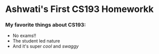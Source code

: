# Ashwati's First CS193 Homeworkk

### My favorite things about CS193:
- No exams!!
- The student led nature
- And it's super _cool_ and _swaggy_


